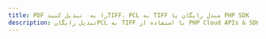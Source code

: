 ---title: PDF را به  تبدیل کنیدTIFF، PCL به TIFF مبدل رایگان یا PHP SDKdescription: تبدیل رایگانPCL به TIFF با استفاده از PHP Cloud APIs & SDK همچنین اسناد PDF را در Cloud ایجاد، ویرایش و رندر کنید.---